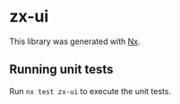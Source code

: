 # zx-ui

This library was generated with [Nx](https://nx.dev).

## Running unit tests

Run `nx test zx-ui` to execute the unit tests.
